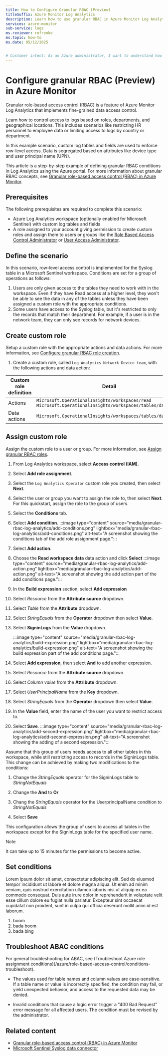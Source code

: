 ```yaml
---
title: How to Configure Granular RBAC (Preview)
titleSuffix: Azure Monitor Log Analytics
description: Learn how to use granular RBAC in Azure Monitor Log Analytics including a step-by-step example of configuring row-level access.
services: azure-monitor
sub-service: logs
ms.reviewer: rofrenke
ms.topic: how-to
ms.date: 05/12/2025


# Customer intent: As an Azure administrator, I want to understand how to use granular RBAC in Log Analytics for the use case scenario of separating custom log table access at the row level.
---
```


# Configure granular RBAC (Preview) in Azure Monitor

Granular role-based access control (RBAC) is a feature of Azure Monitor Log Analytics that implements fine-grained data access control. 

Learn how to control access to logs based on roles, departments, and geographical locations. This includes scenarios like restricting HR personnel to employee data or limiting access to logs by country or department. 

In this example scenario, custom log tables and fields are used to enforce row-level access. Data is segregated based on attributes like device type and user principal name (UPN).

This article is a step-by-step example of defining granular RBAC conditions in Log Analytics using the Azure portal. For more information about granular RBAC concepts, see [Granular role-based access control (RBAC) in Azure Monitor](granular-rbac-log-analytics.md).

## Prerequisites

The following prerequisites are required to complete this scenario:

- Azure Log Analytics workspace (optionally enabled for Microsoft Sentinel) with custom log tables and fields
- A role assigned to your account giving permission to create custom roles and assign them to users or groups like the [Role Based Access Control Administrator](/azure/role-based-access-control/built-in-roles/#role-based-access-control-administrator) or [User Access Administrator](/azure/role-based-access-control/built-in-roles/privileged#user-access-administrator).

## Define the scenario

In this scenario, row-level access control is implemented for the Syslog table in a Microsoft Sentinel workspace. Conditions are set for a group of operations as follows:

1. Users are only given access to the tables they need to work with in the workspace. Even if they have Read access at a higher level, they won't be able to see the data in any of the tables unless they have been assigned a custom role with the appropriate conditions.
1. Some users have access to the Syslog table, but it's restricted to only the records that match their department. For example, if a user is in the network team, they can only see records for network devices.

## Create custom role

Setup a custom role with the appropriate actions and data actions. For more information, see [Configure granular RBAC role creation](granular-rbac-log-analytics.md#role-creation).

1. Create a custom role, called `Log Analytics Network Device team`, with the following actions and data action:  

| Custom role definition | Detail |
|---|---|
| Actions | `Microsoft.OperationalInsights/workspaces/read`</br>`Microsoft.OperationalInsights/workspaces/tables/data/read` |
| Data actions | `Microsoft.OperationalInsights/workspaces/tables/data/read` |



## Assign custom role

Assign the custom role to a user or group. For more information, see [Assign granular RBAC roles](granular-rbac-log-analytics.md#assign-role).


1. From Log Analytics workspace, select **Access control (IAM)**.

1. Select **Add role assignment**.
1. Select the  `Log Analytics Operator` custom role you created, then select **Next**.
1. Select the user or group you want to assign the role to, then select **Next**. For this quickstart, assign the role to the group of users.
1. Select the **Conditions** tab.
1. Select **Add condition**.
      :::image type="content" source="media/granular-rbac-log-analytics/add-conditions.png" lightbox="media/granular-rbac-log-analytics/add-conditions.png" alt-text="A screenshot showing the conditions tab of the add role assignment page.":::
 
1. Select **Add action**.
1. Choose the **Read workspace data** data action and click **Select** 
     :::image type="content" source="media/granular-rbac-log-analytics/add-action.png" lightbox="media/granular-rbac-log-analytics/add-action.png" alt-text="A screenshot showing the add action part of the add conditions page.":::
1. In the **Build expression** section, select **Add expression**
1. Select *Resource* from the **Attribute source** dropdown.
1. Select *Table* from the **Attribute** dropdown.
1. Select *StringEquals* from the **Operator** dropdown then select **Value**.
1. Select **SigninLogs** from the **Value** dropdown.

    :::image type="content" source="media/granular-rbac-log-analytics/build-expression.png" lightbox="media/granular-rbac-log-analytics/build-expression.png" alt-text="A screenshot showing the build expression part of the add conditions page.":::

1. Select **Add expression**, then select **And** to add another expression.
1. Select *Resource* from the **Attribute source** dropdown.
1. Select *Column value* from the **Attribute** dropdown.
1. Select *UserPrincipalName* from the **Key** dropdown. 
1. Select *StringEquals* from the **Operator** dropdown then select **Value**.
1. In the **Value** field, enter the name of the user you want to restrict access to. 
1. Select **Save**. 
   :::image type="content" source="media/granular-rbac-log-analytics/add-second-expression.png" lightbox="media/granular-rbac-log-analytics/add-second-expression.png" alt-text="A screenshot showing the adding of a second expression.":::
 

Assume that this group of users needs access to all other tables in this workspace, while still restricting access to records in the SigninLogs table. This change can be achieved by making two modifications to the conditions: 

1. Change the *StringEquals* operator for the SigninLogs table to *StringNotEquals*

1. Change the **And** to **Or**
1. Chang the *StringEquals* operator for the UserprincipalName condition to *StringNotEquals*
1. Select **Save**

This configuration allows the group of users to access all tables in the workspace except for the SigninLogs table for the specified user name.


> [!NOTE]
> It can take up to 15 minutes for the permissions to become active.


## Set conditions

Lorem ipsum dolor sit amet, consectetur adipiscing elit. Sed do eiusmod tempor incididunt ut labore et dolore magna aliqua. Ut enim ad minim veniam, quis nostrud exercitation ullamco laboris nisi ut aliquip ex ea commodo consequat. Duis aute irure dolor in reprehenderit in voluptate velit esse cillum dolore eu fugiat nulla pariatur. Excepteur sint occaecat cupidatat non proident, sunt in culpa qui officia deserunt mollit anim id est laborum.

1. boom
1. bada boom
1. bada bing

## Troubleshoot ABAC conditions

For general troubleshooting for ABAC, see (Troubleshoot Azure role assignment conditions)(/azure/role-based-access-control/conditions-troubleshoot).

*    The values used for table names and column values are case-sensitive. If a table name or value is incorrectly specified, the condition may fail, or yield unexpected behavior, and access to the requested data may be denied.

*    Invalid conditions that cause a logic error trigger a "400 Bad Request" error message for all affected users. The condition must be revised by the administrator.

## Related content

- [Granular role-based access control (RBAC) in Azure Monitor](granular-rbac-log-analytics.md)
- [Microsoft Sentinel Syslog data connector](/azure/sentinel/connect-syslog)